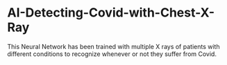 # AI-Detecting-Covid-with-Chest-X-Ray
This Neural Network has been trained with multiple X rays of patients with different conditions to recognize whenever or not they suffer from Covid.
